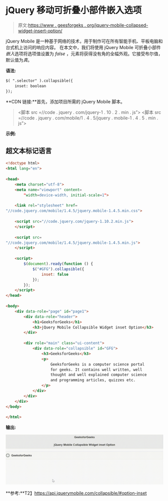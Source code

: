 # jQuery 移动可折叠小部件嵌入选项

> 原文:[https://www . geesforgeks . org/jquery-mobile-collapsed-widget-insert-option/](https://www.geeksforgeeks.org/jquery-mobile-collapsible-widget-inset-option/)

jQuery Mobile 是一种基于网络的技术，用于制作可在所有智能手机、平板电脑和台式机上访问的响应内容。
在本文中，我们将使用 jQuery Mobile 可折叠小部件*嵌入*选项将选项值设置为 *false* ，元素将获得没有角的全幅外观。它接受布尔值，默认值为*真*。

**语法:**

```html
$( ".selector" ).collapsible({
    inset: boolean
});
```

**CDN 链接:**首先，添加项目所需的 jQuery Mobile 脚本。

> <link rel="”stylesheet”" href="”//code.jquery.com/mobile/1.4.5/jquery.mobile-1.4.5.min.css”">
> <脚本 src =//code . jquery . com/jquery-1 . 10 . 2 . min . js”></脚本>
> <脚本 src =//code . jquery . com/mobile/1 . 4 . 5/jquery . mobile-1 . 4 . 5 . min . js”></脚本>

**示例:**

## 超文本标记语言

```html
<!doctype html>
<html lang="en">

<head>
    <meta charset="utf-8">
    <meta name="viewport" content=
        "width=device-width, initial-scale=1">

    <link rel="stylesheet" href=
"//code.jquery.com/mobile/1.4.5/jquery.mobile-1.4.5.min.css">

    <script src="//code.jquery.com/jquery-1.10.2.min.js">
    </script>

    <script src=
"//code.jquery.com/mobile/1.4.5/jquery.mobile-1.4.5.min.js">
    </script>

    <script>
        $(document).ready(function () {
            $("#GFG").collapsible({
                inset: false
            });
        });
    </script>
</head>

<body>
    <div data-role="page" id="page1">
        <div data-role="header">
            <h1>GeeksforGeeks</h1>
            <h3>jQuery Mobile Collapsible Widget inset Option</h3>
        </div>

        <div role="main" class="ui-content">
            <div data-role="collapsible" id="GFG">
                <h3>GeeksforGeeks</h3>
                <p>
                    GeeksforGeeks is a computer science portal
                    for geeks. It contains well written, well
                    thought and well explained computer science
                    and programming articles, quizzes etc.
                </p>
            </div>
        </div>
    </div>
</body>

</html>
```

**输出:**

![](img/9fd732ac9da1c8f4f9bd1746b1764fcf.png)

**参考:**T2】https://api.jquerymobile.com/collapsible/#option-inset